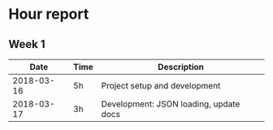 # Hour report

## Week 1

| Date       | Time | Description |
|------------|------|-------------|
| 2018-03-16 | 5h   | Project setup and development             |
| 2018-03-17 | 3h   | Development: JSON loading, update docs    |


